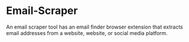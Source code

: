 # Email-Scraper
An email scraper tool has an email finder browser extension that extracts email addresses from a website, website, or social media platform.
